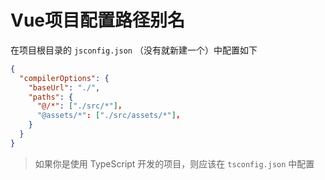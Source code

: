 # Vue项目配置路径别名

在项目根目录的 `jsconfig.json` （没有就新建一个）中配置如下

```json {3-7}
{
  "compilerOptions": {
    "baseUrl": "./",
    "paths": {
      "@/*": ["./src/*"]，
      "@assets/*": ["./src/assets/*"]，
    }
  }
}

```

> <badge type="warning" text="注意"/> 如果你是使用 TypeScript 开发的项目，则应该在 `tsconfig.json` 中配置
